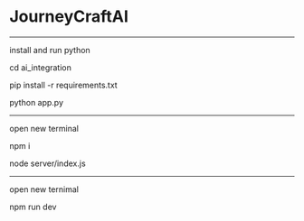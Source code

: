 # JourneyCraftAI

***
install and run python

cd ai_integration

pip install -r requirements.txt

python app.py


***
open new terminal

npm i

node server/index.js


***
open new ternimal

npm run dev
